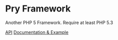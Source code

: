 Pry Framework
===

Another PHP 5 Framework. Require at least PHP 5.3

[API](http://pry.oroger.fr/api/)
[Documentation & Example](http://pry.oroger.fr/doc/)
